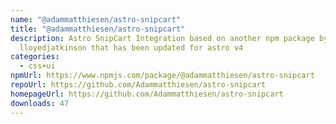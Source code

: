 ```yaml
---
name: "@adammatthiesen/astro-snipcart"
title: "@adammatthiesen/astro-snipcart"
description: Astro SnipCart Integration based on another npm package by
  lloyedjatkinson that has been updated for astro v4
categories:
  - css+ui
npmUrl: https://www.npmjs.com/package/@adammatthiesen/astro-snipcart
repoUrl: https://github.com/Adammatthiesen/astro-snipcart
homepageUrl: https://github.com/Adammatthiesen/astro-snipcart
downloads: 47
---
```

